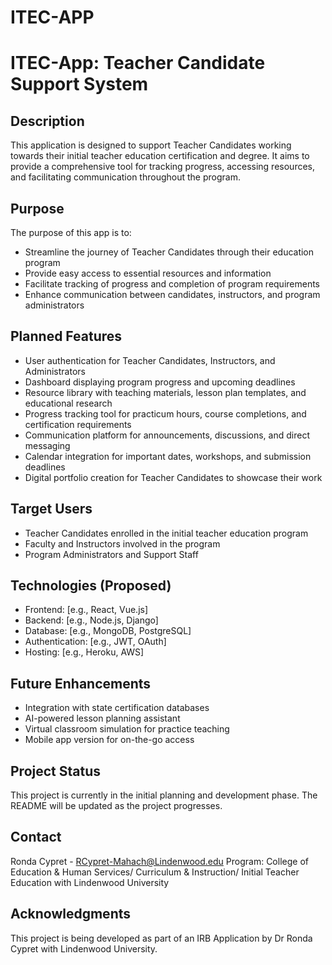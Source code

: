 # ITEC-APP
# ITEC-App: Teacher Candidate Support System

## Description
This application is designed to support Teacher Candidates working towards their initial teacher education certification and degree. It aims to provide a comprehensive tool for tracking progress, accessing resources, and facilitating communication throughout the program.

## Purpose
The purpose of this app is to:
- Streamline the journey of Teacher Candidates through their education program
- Provide easy access to essential resources and information
- Facilitate tracking of progress and completion of program requirements
- Enhance communication between candidates, instructors, and program administrators

## Planned Features
- User authentication for Teacher Candidates, Instructors, and Administrators
- Dashboard displaying program progress and upcoming deadlines
- Resource library with teaching materials, lesson plan templates, and educational research
- Progress tracking tool for practicum hours, course completions, and certification requirements
- Communication platform for announcements, discussions, and direct messaging
- Calendar integration for important dates, workshops, and submission deadlines
- Digital portfolio creation for Teacher Candidates to showcase their work

## Target Users
- Teacher Candidates enrolled in the initial teacher education program
- Faculty and Instructors involved in the program
- Program Administrators and Support Staff

## Technologies (Proposed)
- Frontend: [e.g., React, Vue.js]
- Backend: [e.g., Node.js, Django]
- Database: [e.g., MongoDB, PostgreSQL]
- Authentication: [e.g., JWT, OAuth]
- Hosting: [e.g., Heroku, AWS]

## Future Enhancements
- Integration with state certification databases
- AI-powered lesson planning assistant
- Virtual classroom simulation for practice teaching
- Mobile app version for on-the-go access

## Project Status
This project is currently in the initial planning and development phase. The README will be updated as the project progresses.

## Contact
Ronda Cypret - RCypret-Mahach@Lindenwood.edu
Program: College of Education & Human Services/ Curriculum & Instruction/ Initial Teacher Education with Lindenwood University

## Acknowledgments
This project is being developed as part of an IRB Application by Dr Ronda Cypret with Lindenwood University.
